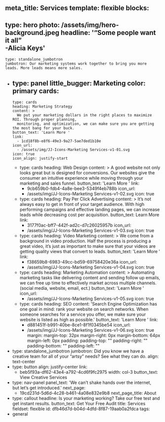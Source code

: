 meta_title: Services
template: flexible
blocks:
  - 
   type: hero
    photo: /assets/img/hero-background.jpeg
    headline: '“Some people want it all” <br/> -Alicia Keys'
  - 
    type: standalone_jumbotron
    jumbotron: Our marketing systems work together to bring you more leads. More leads means more sales.
  - 
    type: panel
    little_bugger: Marketing
    color: primary
    cards:
      - 
        type: cards
        heading: Marketing Strategy
        content: >
          We put your marketing dollars in the right places to maximize ROI. Through proper planning,
          monitoring, and optimization, we can make sure you are getting the most bang for your buck.
        button_text: 'Learn More '
        link:
          - 1cd18f8b-e8f6-49e3-9a27-5ae7ded1b10e
        icon_url:
          - /assets/img/JJ-Icons-Marketing Services-v1-01.svg
        icon: true
        icon_align: justify-start
      - 
        type: cards
        heading: Web Design
        content: >
          A good website not only looks great but is designed for conversions. Our websites give the consumer
          an intuitive experience while moving through your marketing and sales funnel.
        button_text: 'Learn More '
        link:
          - 9cb659b0-fdb4-4a8e-bee3-5349f4eb788b
        icon_url:
          - /assets/img/JJ-Icons-Marketing Services-v1-02.svg
        icon: true
      - 
        type: cards
        heading: Pay Per Click Advertising
        content: >
          It’s not always easy to get in front of your target audience. With high performing campaigns and
          effective landing pages, we can increase leads while decreasing cost per acquisition.
        button_text: Learn More
        link:
          - 3177f0ac-bff7-442f-ad2c-d7c26025957b
        icon_url:
          - /assets/img/JJ-Icons-Marketing Services-v1-03.svg
        icon: true
      - 
        type: cards
        heading: Video Marketing
        content: >
          We come from a background in video production. Half the process is producing a great video, it’s
          just as important to make sure that your videos are getting quality views that convert to leads.
        button_text: 'Learn More '
        link:
          - f38659b8-6983-49cc-bd59-69758420e36a
        icon_url:
          - /assets/img/JJ-Icons-Marketing Services-v1-04.svg
        icon: true
      - 
        type: cards
        heading: Marketing Automation
        content: >
          Automating marketing tasks like delivering content and sending follow up emails, we can free up time
          to effectively market across multiple channels. (social media, website, email, ect.)
        button_text: 'Learn More '
        icon_url:
          - /assets/img/JJ-Icons-Marketing Services-v1-05.svg
        icon: true
      - 
        type: cards
        heading: SEO
        content: 'Search Engine Optimization has one goal in mind: rank your website on search networks. When someone searches for a service you offer, we make sure your website is listed as high as possible.'
        button_text: 'Learn More '
        link:
          - d881451f-b991-40be-8ce1-8f1f0345be54
        icon_url:
          - /assets/img/JJ-Icons-Marketing Services-v1-06.svg
        icon: true
    margin:
      margin-top: 32px
      margin-right: 0px
      margin-bottom: 64px
      margin-left: 0px
    padding:
      padding-top: ""
      padding-right: ""
      padding-bottom: ""
      padding-left: ""
  - 
    type: standalone_jumbotron
    jumbotron: Did you know we have a creative team for all of your “artsy” needs? See what they can do.
    align: text-center
  - 
    type: button
    align: justify-center
    link:
      - beb5f93a-df62-43e4-a792-4cd6f9fc2975
    width: col-3
    button_text: View Creative Services
  - 
    type: nav-panel
    panel_text: 'We can’t shake hands over the internet, <br/> but let’s get introduced.'
    next_page:
      - 19cd231d-5d6d-4c28-b461-4a08e832e9b8
    next_page_title: About
  - 
    type: callout
    headline: Is your marketing working? Take our free test and get instant results.
    button_text: Get Your Free Audit
title: Services
fieldset: flexible
id: dfb46d7d-b04d-4dfd-8f87-19aab0a2fdca
tags:
  - general
